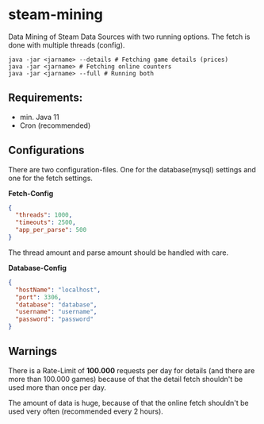 # steam-mining

Data Mining of Steam Data Sources with two running options.
The fetch is done with multiple threads (config).

```shell
java -jar <jarname> --details # Fetching game details (prices)
java -jar <jarname> # Fetching online counters
java -jar <jarname> --full # Running both
```

## Requirements:
- min. Java 11
- Cron (recommended)

## Configurations

There are two configuration-files. One for the database(mysql) settings and one for the fetch settings.

**Fetch-Config**
```json
{
  "threads": 1000,
  "timeouts": 2500,
  "app_per_parse": 500
}
```
The thread amount and parse amount should be handled with care.

**Database-Config**
```json
{
  "hostName": "localhost",
  "port": 3306,
  "database": "database",
  "username": "username",
  "password": "password"
}
```

## Warnings

There is a Rate-Limit of **100.000** requests per day for details (and there are more than 100.000 games) because of that the detail fetch shouldn't be used more than once per day.

The amount of data is huge, because of that the online fetch shouldn't be used very often (recommended every 2 hours).